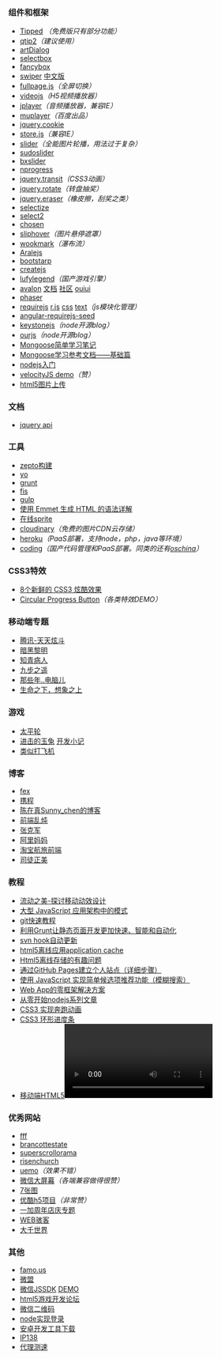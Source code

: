 ### 组件和框架
* [Tipped](http://tippedjs.com/) _（免费版只有部分功能）_
* [qtip2](https://github.com/qTip2/qTip2)_（建议使用）_
* [artDialog](http://aui.github.io/artDialog/)
* [selectbox](http://aui.github.io/popupjs/doc/selectbox.html)
* [fancybox](http://fancyapps.com/fancybox/)
* [swiper](http://www.idangero.us/swiper) [中文版](http://www.swiper.com.cn/)
* [fullpage.js](http://alvarotrigo.com/fullPage/)_（全屏切换）_
* [videojs](http://www.videojs.com/)_（H5视频播放器）_
* [jplayer](http://www.jplayer.org/)_（音频播放器，兼容IE）_
* [muplayer](http://labs.music.baidu.com/demo/muplayer/doc/demo.html)_（百度出品）_
* [jquery.cookie](https://github.com/carhartl/jquery-cookie)
* [store.js](https://github.com/marcuswestin/store.js)_（兼容IE）_
* [slider](https://github.com/jssor/slider)_（全能图片轮播，用法过于复杂）_
* [sudoslider](http://webbies.dk/SudoSlider/demos.html)
* [bxslider](http://bxslider.com/)
* [nprogress](http://ricostacruz.com/nprogress/)
* [jquery.transit](http://ricostacruz.com/jquery.transit/)_（CSS3动画）_
* [jquery.rotate](http://www.dowebok.com/demo/148/)_（转盘抽奖）_
* [jquery.eraser](http://minimal.be/lab/jQuery.eraser/)_（橡皮擦，刮奖之类）_
* [selectize](http://brianreavis.github.io/selectize.js/)
* [select2](https://select2.github.io/)
* [chosen](http://harvesthq.github.io/chosen/)
* [sliphover](http://wayou.github.io/SlipHover/)_（图片悬停遮罩）_
* [wookmark](http://www.wookmark.com/jquery-plugin)_（瀑布流）_
* [Aralejs](http://aralejs.org/)
* [bootstarp](http://www.bootcss.com/)
* [createjs](http://createjs.com/Home)
* [lufylegend](http://www.lufylegend.com/)_（国产游戏引擎）_
* [avalon](https://github.com/RubyLouvre/avalon) [文档](http://ued.qunar.com/oniui/index.html#pages/apis/index.html) [社区](http://www.avalon.org.cn/) [ouiui](https://github.com/RubyLouvre/avalon.oniui)
* [phaser](http://www.phaser.io/)
* [requirejs](http://requirejs.org/) [r.js](https://github.com/jrburke/r.js) [css](https://github.com/guybedford/require-css) [text](https://github.com/requirejs/text)_（js模块化管理）_
* [angular-requirejs-seed](https://github.com/tnajdek/angular-requirejs-seed)
* [keystonejs](http://keystonejs.com/)_（node开源blog）_
* [ourjs](http://ourjs.com/)_（node开源blog）_
* [Mongoose简单学习笔记](http://my.oschina.net/calvinchen/blog/135393)
* [Mongoose学习参考文档——基础篇](https://cnodejs.org/topic/504b4924e2b84515770103dd)
* [nodejs入门](https://cnodejs.org/getstart)
* [velocityJS demo](http://runjs.cn/detail/vwsapkkt)_（赞）_
* [html5图片上传](http://www.plupload.com/examples/)

### 文档
* [jquery api](http://www.hemin.cn/jq/)

### 工具
* [zepto构建](http://github.e-sites.nl/zeptobuilder/)
* [yo](http://yeoman.io/)
* [grunt](http://gruntjs.com/)
* [fis](http://fis.baidu.com/)
* [gulp](http://gulpjs.com/)
* [使用 Emmet 生成 HTML 的语法详解](http://blog.wpjam.com/m/emmet-grammar/)
* [在线sprite](http://spritesheetbuilder.com)
* [cloudinary](http://cloudinary.com/)_（免费的图片CDN云存储）_
* [heroku](https://www.heroku.com/)_（PaaS部署，支持node，php，java等环境）_
* [coding](https://coding.net)_（国产代码管理和PaaS部署。同类的还有[oschina](http://git.oschina.net/)）_ 

### CSS3特效
* [8个新鲜的 CSS3 炫酷效果](http://www.oschina.net/news/29120/8-css3-effects)
* [Circular Progress Button](http://tympanus.net/Tutorials/CircularProgressButton/)_（各类特效DEMO）_

### 移动端专题
* [腾讯-天天炫斗](http://ttxd.qq.com/act/a20140521tg/)
* [暗黑黎明](http://anhei.wanmei.com/event/201411/yqh/app/index.html)
* [知青病人](http://news.qq.com/zt2014/patients/index.htm)
* [九步之遥](http://evt.dianping.com/market/20141216/)
* [那些年..电脑儿](http://wap.relonline.cn/2015_intelHardwareHistory/index.html)
* [生命之下，想象之上](http://up.qq.com/2015/imagination/)

### 游戏
* [太平轮](http://weixin.wepiao.com/huodong/wx/20141111/taipinglun/)
* [进击的玉兔](http://idoube.com/proj/tuzibenyue/) [开发小记](http://www.cnblogs.com/lvdabao/p/3981217.html)
* [类似打飞机](http://wap.relonline.cn/2014_intelCinema/index.html)

### 博客
* [fex](http://fex.baidu.com/)
* [携程](http://ued.ctrip.com/blog/)
* [陈在真Sunny_chen的博客](http://blog.sina.com.cn/a287019674)
* [前端乱炖](http://www.html-js.com/)
* [张克军](http://hikejun.com/)
* [阿里妈妈](http://thx.github.io/)
* [淘宝航旅前端](https://github.com/jayli/generator-clam)
* [司徒正美](http://www.cnblogs.com/rubylouvre/)

### 教程
* [流动之美-探讨移动动效设计](http://tamic.cc/wk/1404/20.html)
* [大型 JavaScript 应用架构中的模式](http://nuysoft.com/2013/08/13/large-scale-javascript/)
* [git快速教程](http://sheshui.me/articles/git-quickly-tutorial-20120517)
* [利用Grunt让静态页面开发更加快速、智能和自动化](http://www.jianshu.com/p/47aa09a2910d)
* [svn hook自动更新](http://www.cnblogs.com/me115/archive/2010/12/05/1897103.html)
* [html5离线应用application cache](http://www.cnblogs.com/svage/archive/2011/11/24/2261365.html)
* [Html5离线存储的有趣问题](http://www.cnblogs.com/ylguailei/archive/2012/04/16/2446204.html)
* [通过GitHub Pages建立个人站点（详细步骤）](http://www.cnblogs.com/purediy/archive/2013/03/07/2948892.html)
* [使用 JavaScript 实现简单候选项推荐功能（模糊搜索）](http://yujiangshui.com/javascript-levenshtein-distance/)
* [Web App的零框架解决方案](https://github.com/ruanyf/articles/blob/master/2015/2015-01-16-zero-framework.md)
* [从零开始nodejs系列文章](http://blog.fens.me/series-nodejs/)
* [CSS3 实现奔跑动画](https://idiotwu.me/css3-running-animation/)
* [CSS3 环形进度条](https://idiotwu.me/css3-progress-ring/)
* [移动端HTML5<video>视频播放优化实践](http://www.xuanfengge.com/html5-video-play.html)

### 优秀网站
* [fff](http://fff.cmiscm.com/#!/main)
* [brancottestate](http://pioneers.brancottestate.com/)
* [superscrollorama](http://johnpolacek.github.io/superscrollorama/)
* [risenchurch](http://risenchurch.com/)
* [uemo](http://www.uemo.net/)_（效果不错）_
* [微信大屏幕](http://www.wxscreen.com/solution/annual-conference-2015)_（各端兼容做得很赞）_
* [7张图](http://www.species-in-pieces.com/)
* [优酷h5项目](http://182.92.154.147/christmas/home/index.html)_（非常赞）_
* [一加周年店庆专题](http://cheers.oneplus.cn/activity/1year.html)
* [WEB骇客](http://www.webhek.com/)
* [大千世界](http://www.webhek.com/misc/creativeguidebook)

### 其他
* [famo.us](http://famo.us/)
* [微盟](http://www.weimob.com/site/guide1#wedd)
* [微信JSSDK](http://mp.weixin.qq.com/wiki/7/aaa137b55fb2e0456bf8dd9148dd613f.html) [DEMO](http://demo.open.weixin.qq.com/jssdk/)
* [html5游戏开发论坛](http://www.html5gamedevs.com/)
* [微信二维码](http://open.weixin.qq.com/qr/code/?username=hscb02496128)
* [node实现登录](http://99jty.com/?p=1181)
* [安卓开发工具下载](http://www.androiddevtools.cn/)
* [IP138](http://1111.ip138.com/ic.asp)
* [代理测速](http://web.chacuo.net/netproxycheck)

